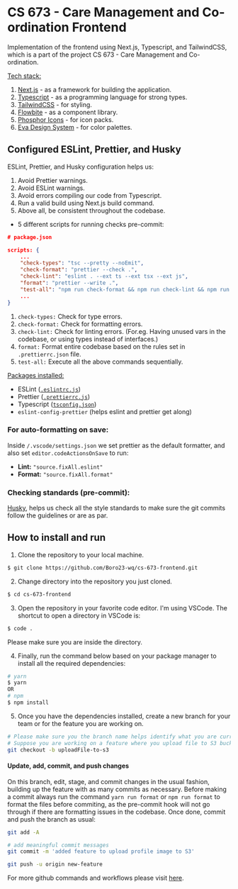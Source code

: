 # CS 673 - Care Management and Co-ordination Frontend

Implementation of the frontend using Next.js, Typescript, and TailwindCSS, which is a part of the project CS 673 - Care Management and Co-ordination.

<u>Tech stack:</u>

1. [Next.js](https://nextjs.org/) - as a framework for building the application.
2. [Typescript](https://www.typescriptlang.org/) - as a programming language for strong types.
3. [TailwindCSS](https://tailwindcss.com/) - for styling.
4. [Flowbite](https://flowbite.com/#components) - as a component library.
5. [Phosphor Icons](https://phosphoricons.com/) - for icon packs.
6. [Eva Design System](https://eva.design/) - for color palettes.

## Configured ESLint, Prettier, and Husky

ESLint, Prettier, and Husky configuration helps us:

1.  Avoid Prettier warnings.
2.  Avoid ESLint warnings.
3.  Avoid errors compiling our code from Typescript.
4.  Run a valid build using Next.js build command.
5.  Above all, be consistent throughout the codebase.

- 5 different scripts for running checks pre-commit:

```json
# package.json

scripts: {
	...
	"check-types": "tsc --pretty --noEmit",
	"check-format": "prettier --check .",
	"check-lint": "eslint . --ext ts --ext tsx --ext js",
	"format": "prettier --write .",
	"test-all": "npm run check-format && npm run check-lint && npm run check-types && npm run build"
	...
}
```

1. `check-types:` Check for type errors.
2. `check-format:` Check for formatting errors.
3. `check-lint:` Check for linting errors. (For.eg. Having unused vars in the codebase, or using types instead of interfaces.)
4. `format:` Format entire codebase based on the rules set in `.prettierrc.json` file.
5. `test-all:` Execute all the above commands sequentially.

<u>Packages installed: </u>

- ESLint ([`.eslintrc.js`](https://github.com/jarrodwatts/code-like-google/blob/main/.eslintrc.js))
- Prettier ([`.prettierrc.js`](https://github.com/jarrodwatts/code-like-google/blob/main/.prettierrc))
- Typescript ([`tsconfig.json`](https://github.com/jarrodwatts/code-like-google/blob/main/tsconfig.json))
- `eslint-config-prettier` (helps eslint and prettier get along)

### For auto-formatting on save:

Inside `/.vscode/settings.json` we set prettier as the default formatter, and also set `editor.codeActionsOnSave` to run:

- **Lint:** `"source.fixAll.eslint"`
- **Format:** `"source.fixAll.format"`

### Checking standards (pre-commit):

[Husky](https://www.npmjs.com/package/husky), helps us check all the style standards to make sure the git commits follow the guidelines or are as par.

## How to install and run

1. Clone the repository to your local machine.

```bash
$ git clone https://github.com/Boro23-wq/cs-673-frontend.git
```

2. Change directory into the repository you just cloned.

```bash
$ cd cs-673-frontend
```

3. Open the repository in your favorite code editor. I'm using VSCode. The shortcut to open a directory in VSCode is:

```bash
$ code .
```

Please make sure you are inside the directory.

4. Finally, run the command below based on your package manager to install all the required dependencies:

```bash
# yarn
$ yarn
OR
# npm
$ npm install
```

5. Once you have the dependencies installed, create a new branch for your team or for the feature you are working on.

```bash
# Please make sure you the branch name helps identify what you are currently working on and avoids ambiguity
# Suppose you are working on a feature where you upload file to S3 bucket name the branch as follows
git checkout -b uploadFile-to-s3
```

#### Update, add, commit, and push changes

On this branch, edit, stage, and commit changes in the usual fashion, building up the feature with as many commits as necessary. Before making a commit always run the command `yarn run format` or `npm run format` to format the files before commiting, as the pre-commit hook will not go through if there are formatting issues in the codebase. Once done, commit and push the branch as usual:

```bash
git add -A

# add meaningful commit messages
git commit -m 'added feature to upload profile image to S3'

git push -u origin new-feature
```

For more github commands and workflows please visit [here](https://www.atlassian.com/git/tutorials/comparing-workflows/feature-branch-workflow).
